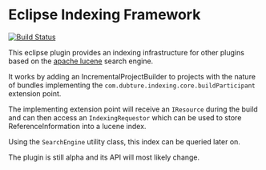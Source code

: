 Eclipse Indexing Framework
==========================

[![Build Status](https://secure.travis-ci.org/pulse00/eclipse-indexing-framework.png)](http://travis-ci.org/pulse00/eclipse-indexing-framework)

This eclipse plugin provides an indexing infrastructure for other plugins based on the 
[apache lucene](http://lucene.apache.org/core/) search engine.

It works by adding an IncrementalProjectBuilder to projects with the nature of bundles implementing
the `com.dubture.indexing.core.buildParticipant` extension point.

The implementing extension point will receive an `IResource` during the build and can then access an 
`IndexingRequestor` which can be used to store ReferenceInformation into a lucene index.

Using the `SearchEngine` utility class, this index can be queried later on.

The plugin is still alpha and its API will most likely change.